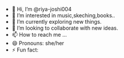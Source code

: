 - 👋 Hi, I’m @riya-joshi004
- 👀 I’m interested in music,skeching,books..
- 🌱 I’m currently exploring new things.
- 💞️ I’m looking to collaborate with new ideas.
- 📫 How to reach me ...
- 😄 Pronouns: she/her
- ⚡ Fun fact: 

<!---
riya-joshi004/riya-joshi004 is a ✨ special ✨ repository because its `README.md` (this file) appears on your GitHub profile.
You can click the Preview link to take a look at your changes.
--->
